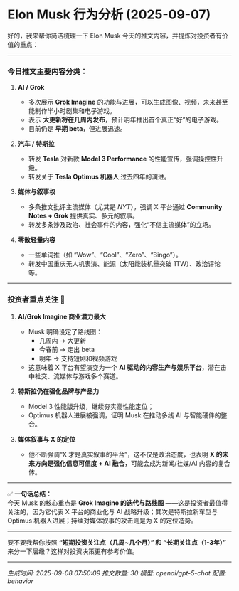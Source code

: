 # Elon Musk 行为分析 (2025-09-07)

好的，我来帮你简洁梳理一下 Elon Musk 今天的推文内容，并提炼对投资者有价值的重点：  

---

### 今日推文主要内容分类：
1. **AI / Grok**
   - 多次展示 **Grok Imagine** 的功能与进展，可以生成图像、视频，未来甚至能制作半小时剧集和电子游戏。  
   - 表示 **大更新将在几周内发布**，预计明年推出首个真正“好”的电子游戏。  
   - 目前仍是 **早期 beta**，但进展迅速。  

2. **汽车 / 特斯拉**
   - 转发 **Tesla** 对新款 **Model 3 Performance** 的性能宣传，强调操控性升级。  
   - 转发关于 **Tesla Optimus 机器人** 过去四年的演进。  

3. **媒体与叙事权**
   - 多条推文批评主流媒体（尤其是 *NYT*），强调 X 平台通过 **Community Notes + Grok** 提供真实、多元的叙事。  
   - 转发多条涉及政治、社会事件的内容，强化“不信主流媒体”的立场。  

4. **零散轻量内容**
   - 一些单词推（如 “Wow”、“Cool”、“Zero”、“Bingo”）。  
   - 转发中国重庆无人机表演、能源（太阳能装机量突破 1TW）、政治评论等。  

---

### 投资者重点关注 🔑
1. **AI/Grok Imagine 商业潜力最大**  
   - Musk 明确设定了路线图：  
     - 几周内 → 大更新  
     - 今春前 → 走出 beta  
     - 明年 → 支持短剧和视频游戏  
   - 这意味着 X 平台有望演变为一个 **AI 驱动的内容生产与娱乐平台**，潜在击中社交、流媒体与游戏多个赛道。  

2. **特斯拉仍在强化品牌与产品力**  
   - Model 3 性能版升级，继续夯实高性能定位；  
   - Optimus 机器人进展被强调，证明 Musk 在推动多线 AI 与智能硬件的整合。  

3. **媒体叙事与 X 的定位**  
   - 他不断强调“X 才是真实叙事的平台”，这不仅是政治态度，也表明 **X 的未来方向是强化信息可信度 + AI 融合**，可能会成为新闻/社媒/AI 内容的复合体。  

---

✅ **一句话总结：**  
今天 Musk 的核心重点是 **Grok Imagine 的迭代与路线图** ——这是投资者最值得关注的，因为它代表 X 平台的商业化与 AI 战略升级；其次是特斯拉新车型与 Optimus 机器人进展；持续对媒体叙事的攻击则是为 X 的定位造势。  

---

要不要我帮你按照 **“短期投资关注点（几周~几个月）” 和 “长期关注点（1-3年）”** 来分一下层级？这样对投资决策更有参考价值。

---
*生成时间: 2025-09-08 07:50:09*
*推文数量: 30*
*模型: openai/gpt-5-chat*
*配置: behavior*
